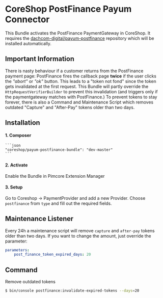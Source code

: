 # CoreShop PostFinance Payum Connector
This Bundle activates the PostFinance PaymentGateway in CoreShop.
It requires the [dachcom-digital/payum-postfinance](https://github.com/dachcom-digital/payum-postfinance) repository which will be installed automatically.

## Important Information
There is nasty behaviour if a customer returns from the PostFinance payment page: PostFinance fires the callback page **twice** if the user clicks the *"abort"* or *"ok"* button. This leads to a "token not fond" since the token gets invalidated at the first request.
This Bundle will partly override the `HttpRequestVerifierBuilder` to prevent this invalidation (and triggers only if the paymentgateway matches with PostFinance.)
To prevent tokens to stay forever, there is also a Command and Maintenance Script which removes outdated "Capture" and "After-Pay" tokens older than two days.

## Installation

#### 1. Composer
    ```json
    "coreshop/payum-postfinance-bundle": "dev-master"
    ```
#### 2. Activate
Enable the Bundle in Pimcore Extension Manager
#### 3. Setup
Go to Coreshop -> PaymentProvider and add a new Provider. Choose `postfinance` from `type` and fill out the required fields.

## Maintenance Listener
Every 24h a maintenance script will remove `capture` and `after-pay` tokens older than two days.
If you want to change the amount, just override the parameter:

```yml
parameters:
    post_finance_token_expired_days: 20
```

## Command
Remove outdated tokens
```bash
$ bin/console postfinance:invalidate-expired-tokens --days=20
```